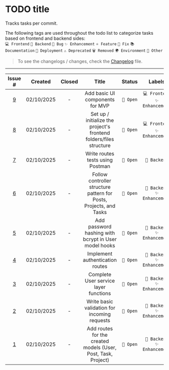 # TODO title

Tracks tasks per commit.

The following tags are used throughout the todo list to categorize tasks based on frontend and backend sides:<br> `💻 Frontend` `🔧 Backend` `🐛 Bug` `✨ Enhancement` `⭐ Feature` `🔨 Fix` `📚 Documentation` `🚀 Deployment` `⚠️ Deprecated` `🗑️ Removed` `🌍 Environment` `📌 Other`

> To see the changelogs / changes, check the [Changelog](./Changelog.md) file.

---
| Issue # | Created | Closed | Title | Status | Labels |
|:------:|:------:|:-----:|:----:|:----:|:----:|
| [9](https://github.com/Gallucky/ClarityBox/issues/9) | 02/10/2025 | - | Add basic UI components for MVP | `💬 Open` | `💻 Frontend`<br>`✨ Enhancement` |
| [8](https://github.com/Gallucky/ClarityBox/issues/8) | 02/10/2025 | - | Set up / initialize the project's frontend folders/files structure | `💬 Open` | `💻 Frontend`<br>`✨ Enhancement` |
| [7](https://github.com/Gallucky/ClarityBox/issues/7) | 02/10/2025 | - | Write routes tests using Postman | `💬 Open` | `🔧 Backend` |
| [6](https://github.com/Gallucky/ClarityBox/issues/6) | 02/10/2025 | - | Follow controller structure pattern for Posts, Projects, and Tasks | `💬 Open` | `🔧 Backend`<br>`✨ Enhancement` |
| [5](https://github.com/Gallucky/ClarityBox/issues/5) | 02/10/2025 | - | Add password hashing with bcrypt in User model hooks | `💬 Open` | `🔧 Backend`<br>`✨ Enhancement` |
| [4](https://github.com/Gallucky/ClarityBox/issues/4) | 02/10/2025 | - | Implement authentication routes | `💬 Open` | `🔧 Backend`<br>`✨ Enhancement` |
| [3](https://github.com/Gallucky/ClarityBox/issues/3) | 02/10/2025 | - | Complete User service layer functions | `💬 Open` | `🔧 Backend`<br>`✨ Enhancement` |
| [2](https://github.com/Gallucky/ClarityBox/issues/2) | 02/10/2025 | - | Write basic validation for incoming requests | `💬 Open` | `🔧 Backend`<br>`✨ Enhancement` |
| [1](https://github.com/Gallucky/ClarityBox/issues/1) | 02/10/2025 | - | Add routes for the created models (User, Post, Task, Project) | `💬 Open` | `🔧 Backend`<br>`✨ Enhancement` |
